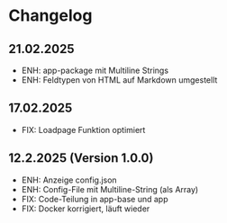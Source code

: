 # Changelog

## 21.02.2025

- ENH: app-package mit Multiline Strings
- ENH: Feldtypen von HTML auf Markdown umgestellt

## 17.02.2025

- FIX: Loadpage Funktion optimiert

## 12.2.2025 (Version 1.0.0)

- ENH: Anzeige config.json
- ENH: Config-File mit Multiline-String (als Array)
- FIX: Code-Teilung in app-base und app
- FIX: Docker korrigiert, läuft wieder

